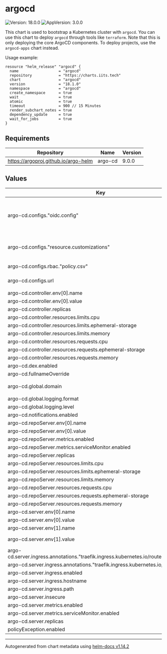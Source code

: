 # argocd

![Version: 18.0.0](https://img.shields.io/badge/Version-18.0.0-informational?style=flat-square) ![AppVersion: 3.0.0](https://img.shields.io/badge/AppVersion-3.0.0-informational?style=flat-square)

This chart is used to bootstrap a Kubernetes cluster with `argocd`.
You can use this chart to deploy `argocd` through tools like `terraform`.
Note that this is only deploying the core ArgoCD components. To deploy
projects, use the `argocd-apps` chart instead.

Usage example:

```hcl
resource "helm_release" "argocd" {
  name                  = "argocd"
  repository            = "https://charts.iits.tech"
  chart                 = "argocd"
  version               = "18.1.0"
  namespace             = "argocd"
  create_namespace      = true
  wait                  = true
  atomic                = true
  timeout               = 900 // 15 Minutes
  render_subchart_notes = true
  dependency_update     = true
  wait_for_jobs         = true
}
```

## Requirements

| Repository | Name | Version |
|------------|------|---------|
| https://argoproj.github.io/argo-helm | argo-cd | 9.0.0 |

## Values

| Key | Type | Default | Description |
|-----|------|---------|-------------|
| argo-cd.configs."oidc.config" | string | `"name: OIDC\nissuer: $argocd-oidc:oidcURL\nclientID: $argocd-oidc:clientID\nclientSecret: $argocd-oidc:clientSecret\nrequestedScopes:\n  - openid\n  - profile\n  - email\n  - groups\nrequestedIDTokenClaims:\n  groups:\n    essential: true\n"` |  |
| argo-cd.configs."resource.customizations" | string | `"# Ignores .data changes of all secrets with a vaultInjectionChecksum annotation\nargoproj.io/Application:\n  ignoreDifferences: |\n    jqPathExpressions:\n      - '. | select(.metadata.annotations.parametersChecksum) | .spec.source.helm'\n      - '. | select(.metadata.annotations.valueFileChecksum) | .spec.source.helm'\n# Ignores caBundle and template changes of the following resources\nadmissionregistration.k8s.io/MutatingWebhookConfiguration:\n  ignoreDifferences: |\n    jqPathExpressions:\n      - .metadata.annotations.template\n      - '.webhooks'\napiextensions.k8s.io/CustomResourceDefinition:\n  ignoreDifferences: |\n    jqPathExpressions:\n      - .spec.conversion.webhookClientConfig.caBundle\nadmissionregistration.k8s.io/ValidatingWebhookConfiguration:\n  ignoreDifferences: |\n    jqPathExpressions:\n      - .metadata.annotations.template\n      - '.webhooks[]?.clientConfig.caBundle'\n      - '.webhooks'\ncert-manager.io/Certificate:\n  ignoreDifferences: |\n    jqPathExpressions:\n      - .spec.duration\nnetworking.k8s.io/Ingress:\n  health.lua: |\n    hs = {}\n    hs.status = \"Healthy\"\n    return hs\n"` |  |
| argo-cd.configs.rbac."policy.csv" | string | `"g, ARGOCD-ADMIN, role:admin\ng, SYSTEM-ADMINISTRATOR, role:admin\n"` |  |
| argo-cd.configs.url | string | `"https://{{ .Values.server.ingress.hostname }}{{ .Values.server.ingress.path }}"` |  |
| argo-cd.controller.env[0].name | string | `"TZ"` |  |
| argo-cd.controller.env[0].value | string | `"Europe/Berlin"` |  |
| argo-cd.controller.replicas | int | `2` |  |
| argo-cd.controller.resources.limits.cpu | string | `"750m"` |  |
| argo-cd.controller.resources.limits.ephemeral-storage | string | `"2Gi"` |  |
| argo-cd.controller.resources.limits.memory | string | `"768Mi"` |  |
| argo-cd.controller.resources.requests.cpu | string | `"500m"` |  |
| argo-cd.controller.resources.requests.ephemeral-storage | string | `"50Mi"` |  |
| argo-cd.controller.resources.requests.memory | string | `"512Mi"` |  |
| argo-cd.dex.enabled | bool | `false` |  |
| argo-cd.fullnameOverride | string | `"argocd"` |  |
| argo-cd.global.domain | string | `"https://{{ .Values.server.ingress.hostname }}{{ .Values.server.ingress.path }}"` |  |
| argo-cd.global.logging.format | string | `"json"` |  |
| argo-cd.global.logging.level | string | `"warn"` |  |
| argo-cd.notifications.enabled | bool | `false` |  |
| argo-cd.repoServer.env[0].name | string | `"TZ"` |  |
| argo-cd.repoServer.env[0].value | string | `"Europe/Berlin"` |  |
| argo-cd.repoServer.metrics.enabled | bool | `true` |  |
| argo-cd.repoServer.metrics.serviceMonitor.enabled | bool | `true` |  |
| argo-cd.repoServer.replicas | int | `2` |  |
| argo-cd.repoServer.resources.limits.cpu | string | `"750m"` |  |
| argo-cd.repoServer.resources.limits.ephemeral-storage | string | `"2Gi"` |  |
| argo-cd.repoServer.resources.limits.memory | string | `"768Mi"` |  |
| argo-cd.repoServer.resources.requests.cpu | string | `"500m"` |  |
| argo-cd.repoServer.resources.requests.ephemeral-storage | string | `"50Mi"` |  |
| argo-cd.repoServer.resources.requests.memory | string | `"512Mi"` |  |
| argo-cd.server.env[0].name | string | `"TZ"` |  |
| argo-cd.server.env[0].value | string | `"Europe/Berlin"` |  |
| argo-cd.server.env[1].name | string | `"ARGOCD_SERVER_ROOTPATH"` |  |
| argo-cd.server.env[1].value | string | `"{{ $path := .Values.server.ingress.path }}{{ if ($path | ne \"/\") }}{{ $path }}{{ end }}"` |  |
| argo-cd.server.ingress.annotations."traefik.ingress.kubernetes.io/router.entrypoints" | string | `"websecure"` |  |
| argo-cd.server.ingress.annotations."traefik.ingress.kubernetes.io/router.tls" | string | `"true"` |  |
| argo-cd.server.ingress.enabled | bool | `true` |  |
| argo-cd.server.ingress.hostname | string | `"SET_BY_TERRAFORM"` |  |
| argo-cd.server.ingress.path | string | `"/argocd"` |  |
| argo-cd.server.insecure | bool | `true` |  |
| argo-cd.server.metrics.enabled | bool | `true` |  |
| argo-cd.server.metrics.serviceMonitor.enabled | bool | `true` |  |
| argo-cd.server.replicas | int | `2` |  |
| policyException.enabled | bool | `true` |  |

----------------------------------------------
Autogenerated from chart metadata using [helm-docs v1.14.2](https://github.com/norwoodj/helm-docs/releases/v1.14.2)
